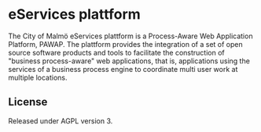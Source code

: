 eServices plattform
===================

The City of Malmö eServices plattform is a Process-Aware Web Application Platform, PAWAP. The plattform provides the integration of a set of open source software products and tools to facilitate the construction of "business process-aware" web applications, that is, applications using the services of a business process engine to coordinate multi user work at multiple locations. 

License
-------
Released under AGPL version 3.
